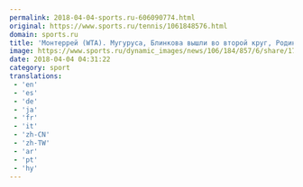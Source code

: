```yaml
---
permalink: 2018-04-04-sports.ru-606090774.html
original: https://www.sports.ru/tennis/1061848576.html
domain: sports.ru
title: 'Монтеррей (WTA). Мугуруса, Блинкова вышли во второй круг, Родина выбыла'
image: https://www.sports.ru/dynamic_images/news/106/184/857/6/share/17ac00.png
date: 2018-04-04 04:31:22
category: sport
translations: 
 - 'en'
 - 'es'
 - 'de'
 - 'ja'
 - 'fr'
 - 'it'
 - 'zh-CN'
 - 'zh-TW'
 - 'ar'
 - 'pt'
 - 'hy'
---
```



